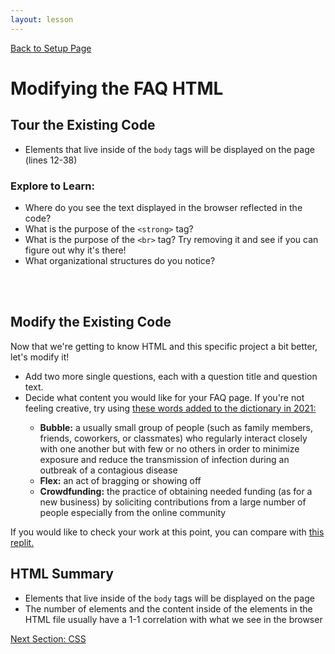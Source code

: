 ```yaml
---
layout: lesson
---
```


<a href="../">Back to Setup Page</a>

# Modifying the FAQ HTML

## Tour the Existing Code

- Elements that live inside of the `body` tags will be displayed on the page (lines 12-38)

### Explore to Learn:

- Where do you see the text displayed in the browser reflected in the code?
- What is the purpose of the `<strong>` tag?
- What is the purpose of the `<br>` tag? Try removing it and see if you can figure out why it's there!
- What organizational structures do you notice?
<br>
<br>

<div class="try-it-new">
  <h2>Modify the Existing Code</h2>
  <p>Now that we're getting to know HTML and this specific project a bit better, let's modify it!</p>
  <ul>
    <li>Add two more single questions, each with a question title and question text.</li>
    <li>Decide what content you would like for your FAQ page. If you're not feeling creative, try using <a href="https://www.merriam-webster.com/words-at-play/new-words-in-the-dictionary" target="blank">these words added to the dictionary in 2021:</a></li>
    <ul>
      <li><strong>Bubble:</strong> a usually small group of people (such as family members, friends, coworkers, or classmates) who regularly interact closely with one another but with few or no others in order to minimize exposure and reduce the transmission of infection during an outbreak of a contagious disease</li>
      <li><strong>Flex:</strong> an act of bragging or showing off</li>
      <li><strong>Crowdfunding:</strong> the practice of obtaining needed funding (as for a new business) by soliciting contributions from a large number of people especially from the online community</li>
    </ul>
  </ul>
  
  <p>If you would like to check your work at this point, you can compare with <a target="blank" href="https://replit.com/@turingschool/faq-after-html#index.html">this replit.</a></p>
</div>

## HTML Summary

- Elements that live inside of the `body` tags will be displayed on the page
- The number of elements and the content inside of the elements in the HTML file usually have a 1-1 correlation with what we see in the browser

<a href="../css">Next Section: CSS</a>
